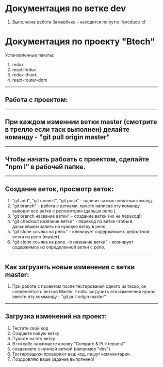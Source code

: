 # Документация по ветке dev
1. Выполнена работа Замирбека - находится по путю '/product/:id'




# Документация по проекту "Btech"
Установленные пакеты:
1. redux
2. react-redux
3. redux-thunk
4. react-router-dom
***
## Работа с проектом:
***
## При каждом изменнии ветки master (смотрите в трелло если таск выполнен) делайте команду - "git pull origin master"
***
## Чтобы начать рабоать с проектом, сделайте "npm i" в рабочей папке.
***
## Создание веток, просмотр веток:
1. "git add", "git commit", "git push" - одни из самых понятных команд.
2. "git branch" - работа с ветками. просто написав эту команду выводит все ветки с репозитория (дальше репо.). 
3. "git branch название ветки" - создание ветки (но не переход!)
4. "git checkout название ветки" - переход по ветке чтобы в дальнейшем залить на нужную ветку в репо.
5. "git clone ссылка на репо." - клонирует содержимое с дефолтной ветки из репо (master).
6. "git clone ссылка на репо. -b название ветки" - клонирует содержимое из определенной ветки с репо.
***
## Как загрузить новые изменения с ветки master:
1. При работе с проектом после тестирования одного из таска, он соеденяется с веткой Master. чтобы загрузить эти изменения нужно ввести эту комманду - "git pull origin master"
***
## Загрузка изменений на проект:
1. Тестите свой код
2. Создаете новую ветку
3. Пушите на эту ветку
4. В гитхабе нажимаете кнопку "Compare & Pull request"
5. соеденяете с нужной веткой (например "dev")
6. Тестировщики проверяют ваш код, пишут комментарии.
7. Поздровляю ваше задание выполнено!